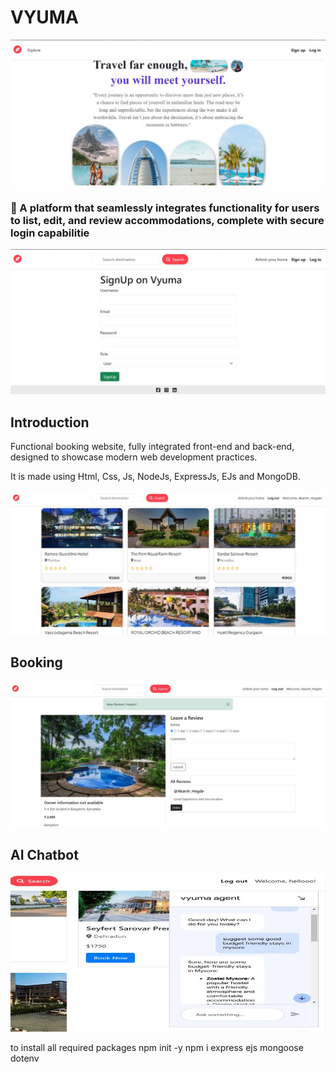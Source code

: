 # VYUMA
![VYUMA](homepage.jpg)

### 🚀 A platform that seamlessly integrates functionality for users to list, edit, and review accommodations, complete with secure login capabilitie

![Login page](login.jpg)

## Introduction

Functional booking website, fully integrated front-end and back-end, designed to showcase modern web development practices.

It is made using Html, Css, Js, NodeJs, ExpressJs, EJs and MongoDB.

![](main.jpg)


## Booking

![Booking](book.jpg)


## AI Chatbot

![bot](bot.jpg)

to install all required packages 
npm init -y
npm i express ejs mongoose dotenv 
